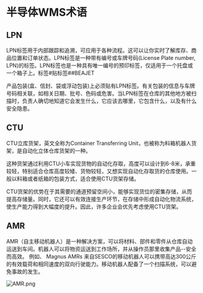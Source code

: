 # 半导体WMS术语

## LPN
LPN标签用于内部跟踪和追溯，可应用于各种流程。这可以让你实时了解库存、商品位置和订单状态。LPN标签是一种带有编号或车牌号码(License Plate number, LPN)的标签。LPN标签也是一种具有唯一编号的预印标签，仅适用于一个托盘或一个箱子上。标签#贴标签##BEAJET

产品包装(盒、信封、袋或浮动包装)上必须贴有LPN标签。有关包装的信息与车牌号码相关联，如相关日期、批号、色码或危害。当LPN标签在仓库的其他地方被扫描时，负责人确切地知道它会发生什么，它应该去哪里，它包含什么，以及有什么安全隐患。

## CTU

CTU立库货架，英文全称为Container Transferring Unit，也被称为料箱机器人货架，是自动化立体仓库货架的一种。

这种货架通过利用CTU小车实现货物的自动化存取，高度可以设计到6-8米，承重较轻，特别适合仓库高度较矮、货物较轻，又想实现自动化存取货的仓库使用。一般以料箱或者纸箱的包装方式，适合使用CTU货架存储。

CTU货架的优势在于其需要的通道预留空间小，能够实现货位的密集存储，从而提高存储量。同时，它还可以有效连接生产环节，在存储中形成自动化物流系统，使生产能力得到大幅度的提升。因此，许多企业会优先考虑使用CTU货架。

## AMR

AMR（自主移动机器人）是一种解决方案，可以将材料、部件和零件从仓库自动运送到车间。机器人可以将物资运送到工作场所，并从操作员那里收集产品--安全而高效。
例如、 Magnus AMRs 来自SESCO的移动机器人可以携带高达300公斤的有效载荷和相同速度的双向行驶能力。移动机器人配备了一个扫描系统，可以避免事故的发生。

![AMR.png](AMR.png)
